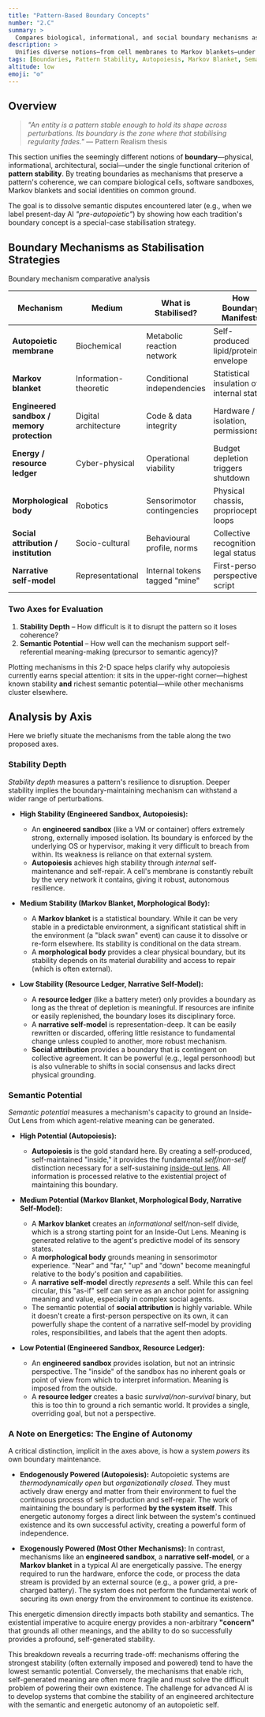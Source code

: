 ```yaml
---
title: "Pattern-Based Boundary Concepts"
number: "2.C"
summary: >
  Compares biological, informational, and social boundary mechanisms as strategies for preserving pattern coherence.
description: >
  Unifies diverse notions—from cell membranes to Markov blankets—under a functional criterion of pattern stability, mapping each mechanism by stability depth and semantic potential.
tags: [Boundaries, Pattern Stability, Autopoiesis, Markov Blanket, Semantics]
altitude: low
emoji: "⚙️"
---
```


## Overview

> *"An entity is a pattern stable enough to hold its shape across perturbations.  Its boundary is the zone where that stabilising regularity fades."* — Pattern Realism thesis

This section unifies the seemingly different notions of **boundary**—physical, informational, architectural, social—under the single functional criterion of **pattern stability**.  By treating boundaries as mechanisms that preserve a pattern's coherence, we can compare biological cells, software sandboxes, Markov blankets and social identities on common ground.

The goal is to dissolve semantic disputes encountered later (e.g., when we label present-day AI *"pre-autopoietic"*) by showing how each tradition's boundary concept is a special-case stabilisation strategy.

## Boundary Mechanisms as Stabilisation Strategies

Boundary mechanism comparative analysis

| Mechanism | Medium | What is Stabilised? | How Boundary Manifests | Typical Strength | Semantic Potential |
|-----------|--------|---------------------|------------------------|------------------|---------------------|
| **Autopoietic membrane** | Biochemical | Metabolic reaction network | Self-produced lipid/protein envelope | ★★★★☆ | High |
| **Markov blanket** | Information-theoretic | Conditional independencies | Statistical insulation of internal states | ★★★☆☆ | Medium |
| **Engineered sandbox / memory protection** | Digital architecture | Code & data integrity | Hardware / OS isolation, permissions | ★★★★★ | Low |
| **Energy / resource ledger** | Cyber-physical | Operational viability | Budget depletion triggers shutdown | ★★☆☆☆ | Low |
| **Morphological body** | Robotics | Sensorimotor contingencies | Physical chassis, proprioception loops | ★★★☆☆ | Medium |
| **Social attribution / institution** | Socio-cultural | Behavioural profile, norms | Collective recognition & legal status | ★★☆☆☆ | Variable |
| **Narrative self-model** | Representational | Internal tokens tagged "mine" | First-person perspective script | ★★☆☆☆ | Medium |

### Two Axes for Evaluation

1. **Stability Depth** – How difficult is it to disrupt the pattern so it loses coherence?
2. **Semantic Potential** – How well can the mechanism support self-referential meaning-making (precursor to semantic agency)?

Plotting mechanisms in this 2-D space helps clarify why autopoiesis currently earns special attention: it sits in the upper-right corner—highest known stability **and** richest semantic potential—while other mechanisms cluster elsewhere.

## Analysis by Axis

Here we briefly situate the mechanisms from the table along the two proposed axes.

### Stability Depth

*Stability depth* measures a pattern's resilience to disruption. Deeper stability implies the boundary-maintaining mechanism can withstand a wider range of perturbations.

- **High Stability (Engineered Sandbox, Autopoiesis):**
  - An **engineered sandbox** (like a VM or container) offers extremely strong, externally imposed isolation. Its boundary is enforced by the underlying OS or hypervisor, making it very difficult to breach from within. Its weakness is reliance on that external system.
  - **Autopoiesis** achieves high stability through *internal* self-maintenance and self-repair. A cell's membrane is constantly rebuilt by the very network it contains, giving it robust, autonomous resilience.

- **Medium Stability (Markov Blanket, Morphological Body):**
  - A **Markov blanket** is a statistical boundary. While it can be very stable in a predictable environment, a significant statistical shift in the environment (a "black swan" event) can cause it to dissolve or re-form elsewhere. Its stability is conditional on the data stream.
  - A **morphological body** provides a clear physical boundary, but its stability depends on its material durability and access to repair (which is often external).

- **Low Stability (Resource Ledger, Narrative Self-Model):**
  - A **resource ledger** (like a battery meter) only provides a boundary as long as the threat of depletion is meaningful. If resources are infinite or easily replenished, the boundary loses its disciplinary force.
  - A **narrative self-model** is representation-deep. It can be easily rewritten or discarded, offering little resistance to fundamental change unless coupled to another, more robust mechanism.
  - **Social attribution** provides a boundary that is contingent on collective agreement. It can be powerful (e.g., legal personhood) but is also vulnerable to shifts in social consensus and lacks direct physical grounding.

### Semantic Potential

*Semantic potential* measures a mechanism's capacity to ground an Inside-Out Lens from which agent-relative meaning can be generated.

- **High Potential (Autopoiesis):**
  - **Autopoiesis** is the gold standard here. By creating a self-produced, self-maintained "inside," it provides the fundamental *self/non-self* distinction necessary for a self-sustaining [inside-out lens](../glossary/I.md#inside-out-lens). All information is processed relative to the existential project of maintaining this boundary.

- **Medium Potential (Markov Blanket, Morphological Body, Narrative Self-Model):**
  - A **Markov blanket** creates an *informational* self/non-self divide, which is a strong starting point for an Inside-Out Lens. Meaning is generated relative to the agent's predictive model of its sensory states.
  - A **morphological body** grounds meaning in sensorimotor experience. "Near" and "far," "up" and "down" become meaningful relative to the body's position and capabilities.
  - A **narrative self-model** directly *represents* a self. While this can feel circular, this "as-if" self can serve as an anchor point for assigning meaning and value, especially in complex social agents.
  - The semantic potential of **social attribution** is highly variable. While it doesn't create a first-person perspective on its own, it can powerfully shape the content of a narrative self-model by providing roles, responsibilities, and labels that the agent then adopts.

- **Low Potential (Engineered Sandbox, Resource Ledger):**
  - An **engineered sandbox** provides isolation, but not an intrinsic perspective. The "inside" of the sandbox has no inherent goals or point of view from which to interpret information. Meaning is imposed from the outside.
  - A **resource ledger** creates a basic *survival/non-survival* binary, but this is too thin to ground a rich semantic world. It provides a single, overriding goal, but not a perspective.

### A Note on Energetics: The Engine of Autonomy

A critical distinction, implicit in the axes above, is how a system *powers* its own boundary maintenance.

- **Endogenously Powered (Autopoiesis):** Autopoietic systems are *thermodynamically open* but *organizationally closed*. They must actively draw energy and matter from their environment to fuel the continuous process of self-production and self-repair. The work of maintaining the boundary is performed **by the system itself**. This energetic autonomy forges a direct link between the system's continued existence and its own successful activity, creating a powerful form of independence.

- **Exogenously Powered (Most Other Mechanisms):** In contrast, mechanisms like an **engineered sandbox**, a **narrative self-model**, or a **Markov blanket** in a typical AI are energetically passive. The energy required to run the hardware, enforce the code, or process the data stream is provided by an external source (e.g., a power grid, a pre-charged battery). The system does not perform the fundamental work of securing its own energy from the environment to continue its existence.

This energetic dimension directly impacts both stability and semantics. The existential imperative to acquire energy provides a non-arbitrary **"concern"** that grounds all other meanings, and the ability to do so successfully provides a profound, self-generated stability.

This breakdown reveals a recurring trade-off: mechanisms offering the strongest stability (often externally imposed and powered) tend to have the lowest semantic potential. Conversely, the mechanisms that enable rich, self-generated meaning are often more fragile and must solve the difficult problem of powering their own existence. The challenge for advanced AI is to develop systems that combine the stability of an engineered architecture with the semantic and energetic autonomy of an autopoietic self.
